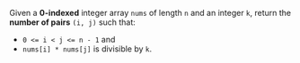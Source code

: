 Given a **0-indexed** integer array `nums` of length `n` and an integer `k`, return the **number of pairs** `(i, j)` such that:

- `0 <= i < j <= n - 1` and
- `nums[i] * nums[j]` is divisible by `k`.